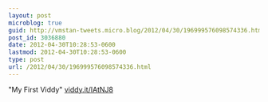 ```yaml
---
layout: post
microblog: true
guid: http://vmstan-tweets.micro.blog/2012/04/30/196999576098574336.html
post_id: 3036880
date: 2012-04-30T10:28:53-0600
lastmod: 2012-04-30T10:28:53-0600
type: post
url: /2012/04/30/196999576098574336.html
---
```

"My First Viddy" <a href="http://viddy.it/IAtNJ8">viddy.it/IAtNJ8</a>
